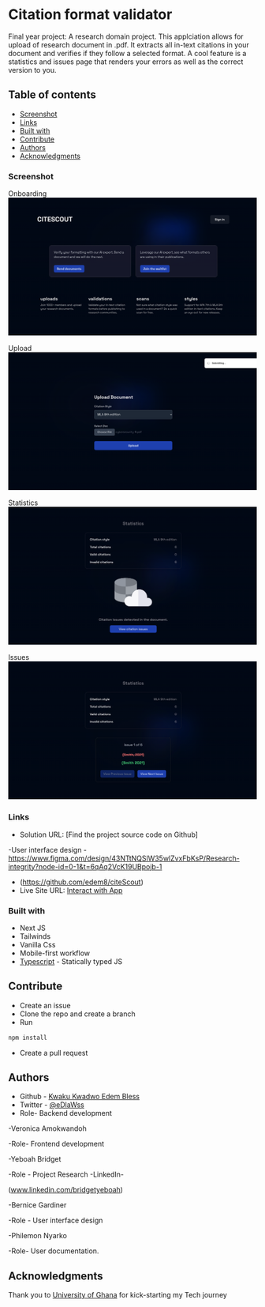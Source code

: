 # Citation format validator

Final year project: A research domain project. This applciation allows for upload of research document in .pdf.
It extracts all in-text citations in your document and verifies if they follow a selected format. A cool feature is a statistics
and issues page that renders your errors as well as the correct version to you.

## Table of contents

- [Screenshot](#screenshot)
- [Links](#links)
- [Built with](#built-with)
- [Contribute](#contribute)
- [Authors](#author)
- [Acknowledgments](#acknowledgments)

### Screenshot

Onboarding
![](./screenshots/onboarding.png)

Upload
![](./screenshots/upload.png)

Statistics
![](./screenshots/statistics.png)

Issues
![](./screenshots/issues.png)

### Links

- Solution URL: [Find the project source code on Github]
  
-User interface design - https://www.figma.com/design/43NTtNQSlW35wlZvxFbKsP/Research-integrity?node-id=0-1&t=6qAq2VcK19UBpojb-1


- (https://github.com/edem8/citeScout)
- Live Site URL: [Interact with App](https://cite-scout.vercel.app/)

### Built with

- Next JS
- Tailwinds
- Vanilla Css
- Mobile-first workflow
- [Typescript](https://typescriptlang.org/) - Statically typed JS

## Contribute

- Create an issue
- Clone the repo and create a branch
- Run

```sh
npm install
```

- Create a pull request

## Authors

- Github - [Kwaku Kwadwo Edem Bless](https://github.com/edem8)
- Twitter - [@eDlaWss](https://www.twitter.com/eDlaWss)
- Role- Backend development

-Veronica Amokwandoh

-Role- Frontend development 


-Yeboah Bridget

-Role - Project Research 
-LinkedIn- 

(www.linkedin.com/bridgetyeboah)


-Bernice Gardiner 

-Role - User interface design 


-Philemon Nyarko

-Role- User documentation.

## Acknowledgments

Thank you to [University of Ghana](https://dcs.ug.edu.gh/) for kick-starting my Tech journey

